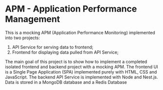 # APM - Application Performance Management

This is a mocking APM (Application Performance Monitoring) implemented into two projects: 

1) API Service for serving data to frontend;
2) Frontend for displaying data pulled from API Service;

The main goal of this project is to show how to implement a completed isolated frontend and backend project with a mocking APM. The frontend UI is a Single Page Application (SPA) implemented purely with HTML, CSS and JavaScript. The backend API Service is implemented with Node and Nest.js. Data is stored in a MongoDB database and a Redis Database 

